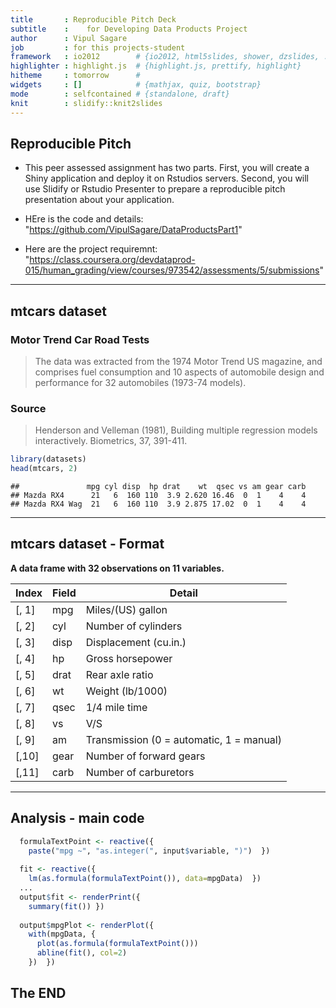 ```yaml
---
title       : Reproducible Pitch Deck
subtitle    :    for Developing Data Products Project
author      : Vipul Sagare
job         : for this projects-student
framework   : io2012        # {io2012, html5slides, shower, dzslides, ...}
highlighter : highlight.js  # {highlight.js, prettify, highlight}
hitheme     : tomorrow      # 
widgets     : []            # {mathjax, quiz, bootstrap}
mode        : selfcontained # {standalone, draft}
knit        : slidify::knit2slides
---
```


##  Reproducible Pitch



- This peer assessed assignment has two parts. First, you will create a Shiny application and deploy it on Rstudios servers. Second, you will use Slidify or Rstudio Presenter to prepare a reproducible pitch presentation about your application.

- HEre is the code and details:  "https://github.com/VipulSagare/DataProductsPart1"

-  Here are the project requiremnt: "https://class.coursera.org/devdataprod-015/human_grading/view/courses/973542/assessments/5/submissions"

---

## mtcars dataset

### Motor Trend Car Road Tests

> The data was extracted from the 1974 Motor Trend US magazine, and comprises fuel consumption and 10 aspects of automobile design and performance for 32 automobiles (1973-74 models).
### Source
> Henderson and Velleman (1981), Building multiple regression models interactively. Biometrics, 37, 391-411.

```r
library(datasets)
head(mtcars, 2)
```

```
##               mpg cyl disp  hp drat    wt  qsec vs am gear carb
## Mazda RX4      21   6  160 110  3.9 2.620 16.46  0  1    4    4
## Mazda RX4 Wag  21   6  160 110  3.9 2.875 17.02  0  1    4    4
```

---

## mtcars dataset - Format

**A data frame with 32 observations on 11 variables.**

| Index | Field | Detail |
------- | ----- | ------ |
| [, 1] | mpg | Miles/(US) gallon |
| [, 2]  | cyl | Number of cylinders |
| [, 3]  | disp | Displacement (cu.in.) |
| [, 4]	| hp | Gross horsepower |
| [, 5]	| drat | Rear axle ratio |
| [, 6]	| wt | Weight (lb/1000) |
| [, 7]	| qsec | 1/4 mile time |
| [, 8]	| vs | V/S |
| [, 9]	| am | Transmission (0 = automatic, 1 = manual) |
| [,10]	| gear | Number of forward gears |
| [,11]	| carb | Number of carburetors |

---

## Analysis - main code

```r
  formulaTextPoint <- reactive({
    paste("mpg ~", "as.integer(", input$variable, ")")  })
  
  fit <- reactive({
    lm(as.formula(formulaTextPoint()), data=mpgData)  })
  ...
  output$fit <- renderPrint({
    summary(fit()) })
  
  output$mpgPlot <- renderPlot({
    with(mpgData, {
      plot(as.formula(formulaTextPoint()))
      abline(fit(), col=2)
    })  })

```
## The END 
